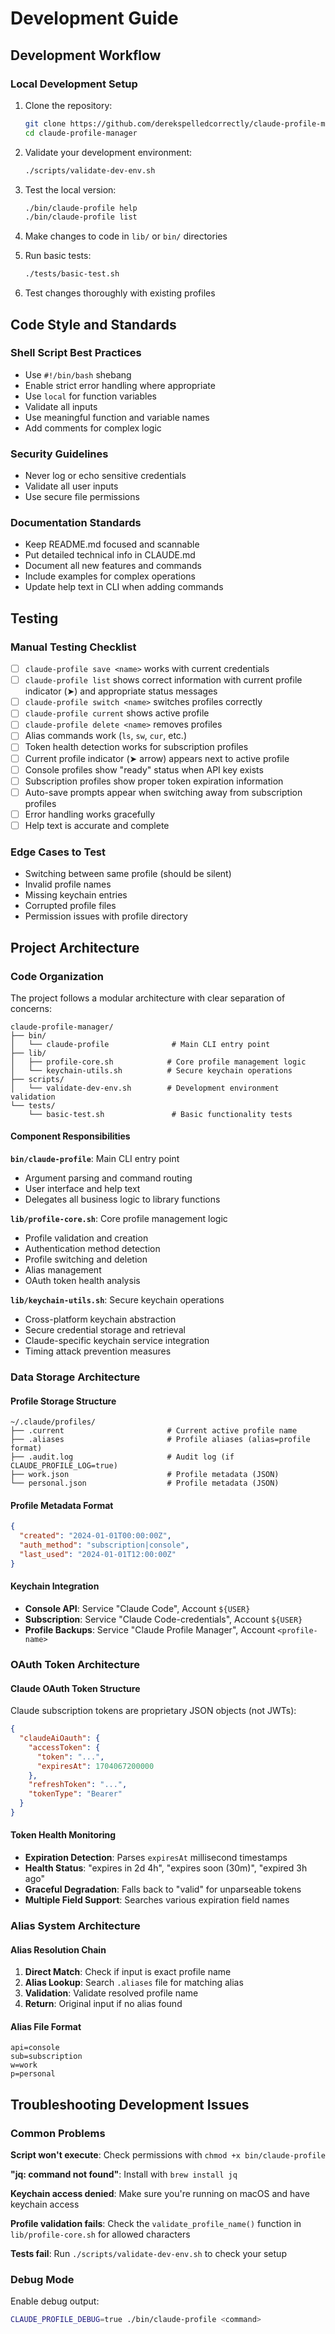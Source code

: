 # Development Guide

## Development Workflow

### Local Development Setup
1. Clone the repository:
   ```bash
   git clone https://github.com/derekspelledcorrectly/claude-profile-manager.git
   cd claude-profile-manager
   ```

2. Validate your development environment:
   ```bash
   ./scripts/validate-dev-env.sh
   ```

3. Test the local version:
   ```bash
   ./bin/claude-profile help
   ./bin/claude-profile list
   ```

4. Make changes to code in `lib/` or `bin/` directories

5. Run basic tests:
   ```bash
   ./tests/basic-test.sh
   ```

6. Test changes thoroughly with existing profiles


## Code Style and Standards

### Shell Script Best Practices
- Use `#!/bin/bash` shebang
- Enable strict error handling where appropriate
- Use `local` for function variables
- Validate all inputs
- Use meaningful function and variable names
- Add comments for complex logic

### Security Guidelines
- Never log or echo sensitive credentials
- Validate all user inputs
- Use secure file permissions

### Documentation Standards
- Keep README.md focused and scannable
- Put detailed technical info in CLAUDE.md
- Document all new features and commands
- Include examples for complex operations
- Update help text in CLI when adding commands

## Testing

### Manual Testing Checklist
- [ ] `claude-profile save <name>` works with current credentials
- [ ] `claude-profile list` shows correct information with current profile indicator (➤) and appropriate status messages  
- [ ] `claude-profile switch <name>` switches profiles correctly
- [ ] `claude-profile current` shows active profile
- [ ] `claude-profile delete <name>` removes profiles
- [ ] Alias commands work (`ls`, `sw`, `cur`, etc.)
- [ ] Token health detection works for subscription profiles
- [ ] Current profile indicator (➤ arrow) appears next to active profile
- [ ] Console profiles show "ready" status when API key exists
- [ ] Subscription profiles show proper token expiration information
- [ ] Auto-save prompts appear when switching away from subscription profiles
- [ ] Error handling works gracefully
- [ ] Help text is accurate and complete

### Edge Cases to Test
- Switching between same profile (should be silent)
- Invalid profile names
- Missing keychain entries
- Corrupted profile files  
- Permission issues with profile directory

## Project Architecture

### Code Organization

The project follows a modular architecture with clear separation of concerns:

```
claude-profile-manager/
├── bin/
│   └── claude-profile              # Main CLI entry point
├── lib/
│   ├── profile-core.sh            # Core profile management logic
│   └── keychain-utils.sh          # Secure keychain operations
├── scripts/
│   └── validate-dev-env.sh        # Development environment validation
└── tests/
    └── basic-test.sh               # Basic functionality tests
```

#### Component Responsibilities

**`bin/claude-profile`**: Main CLI entry point
- Argument parsing and command routing
- User interface and help text  
- Delegates all business logic to library functions

**`lib/profile-core.sh`**: Core profile management logic
- Profile validation and creation
- Authentication method detection
- Profile switching and deletion
- Alias management
- OAuth token health analysis

**`lib/keychain-utils.sh`**: Secure keychain operations  
- Cross-platform keychain abstraction
- Secure credential storage and retrieval
- Claude-specific keychain service integration
- Timing attack prevention measures

### Data Storage Architecture

#### Profile Storage Structure
```
~/.claude/profiles/
├── .current                       # Current active profile name
├── .aliases                       # Profile aliases (alias=profile format)
├── .audit.log                     # Audit log (if CLAUDE_PROFILE_LOG=true)
├── work.json                      # Profile metadata (JSON)
└── personal.json                  # Profile metadata (JSON)
```

#### Profile Metadata Format
```json
{
  "created": "2024-01-01T00:00:00Z",
  "auth_method": "subscription|console",
  "last_used": "2024-01-01T12:00:00Z"
}
```

#### Keychain Integration  
- **Console API**: Service "Claude Code", Account `${USER}`
- **Subscription**: Service "Claude Code-credentials", Account `${USER}`  
- **Profile Backups**: Service "Claude Profile Manager", Account `<profile-name>`



### OAuth Token Architecture

#### Claude OAuth Token Structure
Claude subscription tokens are proprietary JSON objects (not JWTs):
```json
{
  "claudeAiOauth": {
    "accessToken": {
      "token": "...",
      "expiresAt": 1704067200000
    },
    "refreshToken": "...",
    "tokenType": "Bearer"
  }
}
```

#### Token Health Monitoring
- **Expiration Detection**: Parses `expiresAt` millisecond timestamps
- **Health Status**: "expires in 2d 4h", "expires soon (30m)", "expired 3h ago"
- **Graceful Degradation**: Falls back to "valid" for unparseable tokens
- **Multiple Field Support**: Searches various expiration field names

### Alias System Architecture

#### Alias Resolution Chain
1. **Direct Match**: Check if input is exact profile name
2. **Alias Lookup**: Search `.aliases` file for matching alias
3. **Validation**: Validate resolved profile name
4. **Return**: Original input if no alias found

#### Alias File Format
```
api=console
sub=subscription  
w=work
p=personal
```



## Troubleshooting Development Issues

### Common Problems

**Script won't execute**: Check permissions with `chmod +x bin/claude-profile`

**"jq: command not found"**: Install with `brew install jq`

**Keychain access denied**: Make sure you're running on macOS and have keychain access

**Profile validation fails**: Check the `validate_profile_name()` function in `lib/profile-core.sh` for allowed characters

**Tests fail**: Run `./scripts/validate-dev-env.sh` to check your setup

### Debug Mode
Enable debug output:
```bash
CLAUDE_PROFILE_DEBUG=true ./bin/claude-profile <command>
```